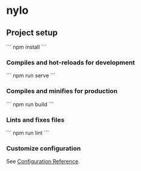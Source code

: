 # nylo

## Project setup
\`\`\`
npm install
\`\`\`

### Compiles and hot-reloads for development
\`\`\`
npm run serve
\`\`\`

### Compiles and minifies for production
\`\`\`
npm run build
\`\`\`

### Lints and fixes files
\`\`\`
npm run lint
\`\`\`

### Customize configuration
See [Configuration Reference](https://cli.vuejs.org/config/).
